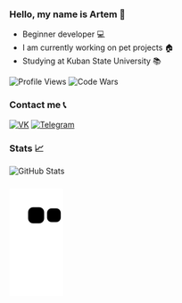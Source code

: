 ### Hello, my name is Artem 👋 

- Beginner developer 💻
- I am currently working on pet projects 🏠
- Studying at Kuban State University 📚

![Profile Views](https://komarev.com/ghpvc/?username=your-github-antisedativ&color=blue&style=flat&label=Visitors)
![Code Wars](https://www.codewars.com/users/antisedativ/badges/micro)

### Contact me 📞

[![VK](https://img.shields.io/badge/-VK-blue?style=flat-square&logo=VK)](https://vk.com/arrr_r) 
[![Telegram](https://img.shields.io/badge/-Telegram-b1c5e2?style=flat-square&logo=Telegram)](https://t.me/Antisedativ)

### Stats 📈
![GitHub Stats](https://github-readme-stats.vercel.app/api?username=antisedativ&theme=tokyonight)

### 
![snake gif](https://github.com/antisedativ/antisedativ/blob/output/github-contribution-grid-snake.svg)


